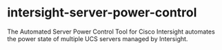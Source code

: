 # intersight-server-power-control
The Automated Server Power Control Tool for Cisco Intersight automates the power state of multiple UCS servers managed by Intersight.
